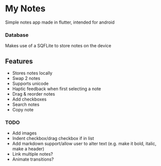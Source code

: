 # My Notes
Simple notes app made in flutter, intended for android

### Database
Makes use of a SQFLite to store notes on the device

## Features
- Stores notes locally
- Swap 2 notes
- Supports unicode
- Haptic feedback when first selecting a note
- Drag & reorder notes
- Add checkboxes
- Search notes
- Copy note

### TODO
- Add images
- Indent checkbox/drag checkbox if in list
- Add markdown support/allow user to alter text (e.g. make it bold, italic, make a header)
- Link multiple notes?
- Animate transitions?
